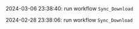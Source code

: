 2024-03-06 23:38:40: run workflow `Sync_Download` 

2024-02-28 23:38:06: run workflow `Sync_Download` 


